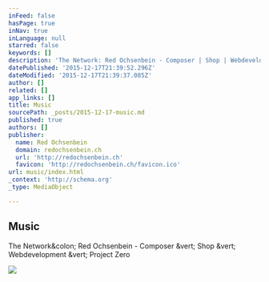 ```yaml
---
inFeed: false
hasPage: true
inNav: true
inLanguage: null
starred: false
keywords: []
description: 'The Network: Red Ochsenbein - Composer | Shop | Webdevelopment | Project Zero'
datePublished: '2015-12-17T21:39:52.296Z'
dateModified: '2015-12-17T21:39:37.085Z'
author: []
related: []
app_links: []
title: Music
sourcePath: _posts/2015-12-17-music.md
published: true
authors: []
publisher:
  name: Red Ochsenbein
  domain: redochsenbein.ch
  url: 'http://redochsenbein.ch'
  favicon: 'http://redochsenbein.ch/favicon.ico'
url: music/index.html
_context: 'http://schema.org'
_type: MediaObject

---
```

<article style=""><h1>Music</h1><p>The Network&amp;colon; Red Ochsenbein - Composer &amp;vert; Shop &amp;vert; Webdevelopment &amp;vert; Project Zero</p><img src="http://redochsenbein.ch/wp-content/uploads/2012/12/e7-e1356080442353.jpg" /></article>